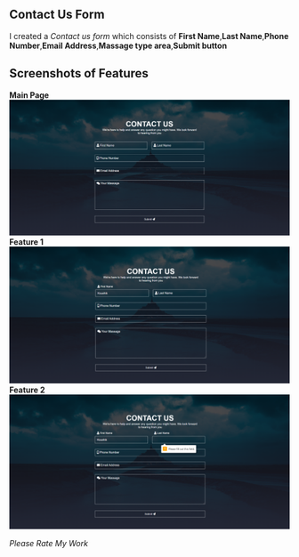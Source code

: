 ## Contact Us Form
I created a *Contact us form* which consists of **First Name**,**Last Name**,**Phone Number**,**Email Address**,**Massage type area**,**Submit button**

## Screenshots of Features
**Main Page**
![Image 1](ss1.png)
**Feature 1**
![Image 2](ss2.png)
**Feature 2**
![Image 3](ss3.png)

*Please Rate My Work*
